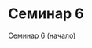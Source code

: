 # Семинар 6

[Семинар 6 (начало)](https://colab.research.google.com/drive/1dSkjKPOZNiTyk6wPCXl9qYHxFkSCHEOw#scrollTo=PMwGArs_rjl_)
